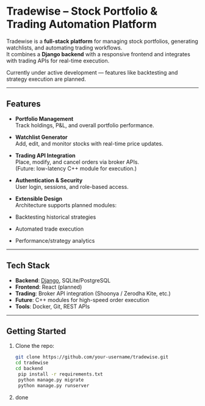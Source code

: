 # Tradewise – Stock Portfolio & Trading Automation Platform

Tradewise is a **full-stack platform** for managing stock portfolios, generating watchlists, and automating trading workflows.  
It combines a **Django backend** with a responsive frontend and integrates with trading APIs for real-time execution.  

 Currently under active development — features like backtesting and strategy execution are planned.

---

##  Features

-  **Portfolio Management**  
  Track holdings, P&L, and overall portfolio performance.

-  **Watchlist Generator**  
  Add, edit, and monitor stocks with real-time price updates.

-  **Trading API Integration**  
  Place, modify, and cancel orders via broker APIs.  
  (Future: low-latency C++ module for execution.)

-  **Authentication & Security**  
  User login, sessions, and role-based access.

-  **Extensible Design**  
  Architecture supports planned modules:
  - Backtesting historical strategies
  - Automated trade execution
  - Performance/strategy analytics

---

##  Tech Stack

- **Backend**: [Django](https://www.djangoproject.com/), SQLite/PostgreSQL  
- **Frontend**: React (planned)  
- **Trading**: Broker API integration (Shoonya / Zerodha Kite, etc.)  
- **Future**: C++ modules for high-speed order execution  
- **Tools**: Docker, Git, REST APIs  

---


##  Getting Started

1. Clone the repo:
   ```bash
   git clone https://github.com/your-username/tradewise.git
   cd tradewise
   cd backend
    pip install -r requirements.txt
    python manage.py migrate
    python manage.py runserver
    ```
2. done 